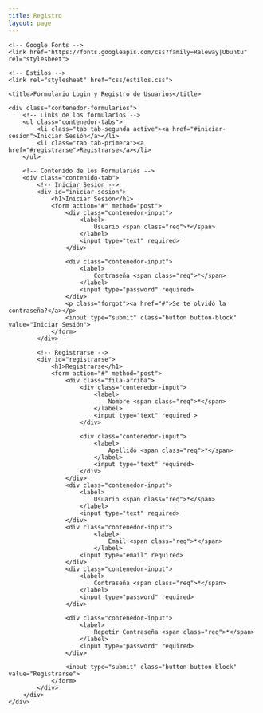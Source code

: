 ```yaml
---
title: Registro
layout: page
---
```


<html lang="en">
<head>
    <meta charset="UTF-8">
    <meta name="viewport" content="width=device-width, user-scalable=no, initial-scale=1.0, maximum-scale=1.0, minimum-scale=1.0">

    <!-- Google Fonts -->
    <link href="https://fonts.googleapis.com/css?family=Raleway|Ubuntu" rel="stylesheet">

    <!-- Estilos -->
    <link rel="stylesheet" href="css/estilos.css">

    <title>Formulario Login y Registro de Usuarios</title>
</head>
<body>

   <!-- Formularios -->
    <div class="contenedor-formularios">
        <!-- Links de los formularios -->
        <ul class="contenedor-tabs">
            <li class="tab tab-segunda active"><a href="#iniciar-sesion">Iniciar Sesión</a></li>
            <li class="tab tab-primera"><a href="#registrarse">Registrarse</a></li>
        </ul>

        <!-- Contenido de los Formularios -->
        <div class="contenido-tab">
            <!-- Iniciar Sesion -->
            <div id="iniciar-sesion">
                <h1>Iniciar Sesión</h1>
                <form action="#" method="post">
                    <div class="contenedor-input">
                        <label>
                            Usuario <span class="req">*</span>
                        </label>
                        <input type="text" required>
                    </div>

                    <div class="contenedor-input">
                        <label>
                            Contraseña <span class="req">*</span>
                        </label>
                        <input type="password" required>
                    </div>
                    <p class="forgot"><a href="#">Se te olvidó la contraseña?</a></p>
                    <input type="submit" class="button button-block" value="Iniciar Sesión">
                </form>
            </div>

            <!-- Registrarse -->
            <div id="registrarse">
                <h1>Registrarse</h1>
                <form action="#" method="post">
                    <div class="fila-arriba">
                        <div class="contenedor-input">
                            <label>
                                Nombre <span class="req">*</span>
                            </label>
                            <input type="text" required >
                        </div>

                        <div class="contenedor-input">
                            <label>
                                Apellido <span class="req">*</span>
                            </label>
                            <input type="text" required>
                        </div>
                    </div>
                    <div class="contenedor-input">
                        <label>
                            Usuario <span class="req">*</span>
                        </label>
                        <input type="text" required>
                    </div>
                    <div class="contenedor-input">
                            <label>
                                Email <span class="req">*</span>
                            </label>
                        <input type="email" required>
                    </div>
                    <div class="contenedor-input">
                        <label>
                            Contraseña <span class="req">*</span>
                        </label>
                        <input type="password" required>
                    </div>

                    <div class="contenedor-input">
                        <label>
                            Repetir Contraseña <span class="req">*</span>
                        </label>
                        <input type="password" required>
                    </div>

                    <input type="submit" class="button button-block" value="Registrarse">
                </form>
            </div>
        </div>
    </div>

   <script src="js/jquery.js"></script>
   <script src="js/main.js"></script>

</body>
</html>
